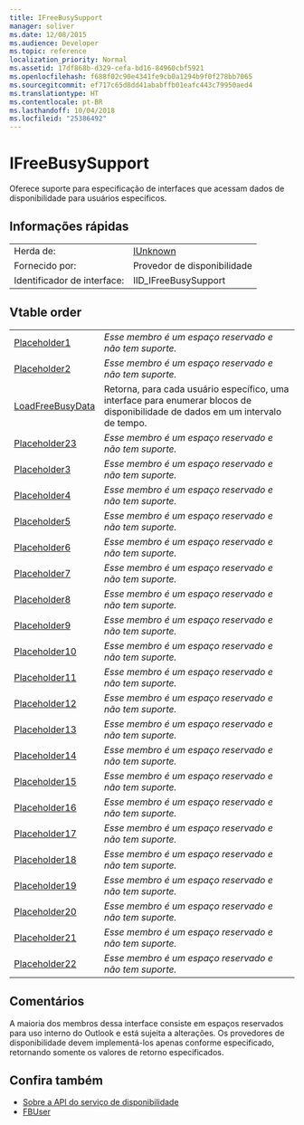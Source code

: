 ```yaml
---
title: IFreeBusySupport
manager: soliver
ms.date: 12/08/2015
ms.audience: Developer
ms.topic: reference
localization_priority: Normal
ms.assetid: 17df868b-d329-cefa-bd16-84960cbf5921
ms.openlocfilehash: f688f02c90e4341fe9cb0a1294b9f0f278bb7065
ms.sourcegitcommit: ef717c65d8dd41ababffb01eafc443c79950aed4
ms.translationtype: HT
ms.contentlocale: pt-BR
ms.lasthandoff: 10/04/2018
ms.locfileid: "25386492"
---
```

# <a name="ifreebusysupport"></a>IFreeBusySupport

Oferece suporte para especificação de interfaces que acessam dados de disponibilidade para usuários específicos. 
  
## <a name="quick-info"></a>Informações rápidas

|||
|:-----|:-----|
|Herda de:  <br/> |[IUnknown](https://msdn.microsoft.com/library/33f1d79a-33fc-4ce5-a372-e08bda378332%28Office.15%29.aspx) <br/> |
|Fornecido por:  <br/> |Provedor de disponibilidade  <br/> |
|Identificador de interface:  <br/> |IID_IFreeBusySupport  <br/> |
   
## <a name="vtable-order"></a>Vtable order

|||
|:-----|:-----|
|[Placeholder1](ifreebusysupport-placeholder1.md) <br/> | *Esse membro é um espaço reservado e não tem suporte.*  <br/> |
|[Placeholder2](ifreebusysupport-placeholder2.md) <br/> | *Esse membro é um espaço reservado e não tem suporte.*  <br/> |
|[LoadFreeBusyData](ifreebusysupport-loadfreebusydata.md) <br/> |Retorna, para cada usuário específico, uma interface para enumerar blocos de disponibilidade de dados em um intervalo de tempo.  <br/> |
|[Placeholder23](ifreebusysupport-placeholder23.md) <br/> | *Esse membro é um espaço reservado e não tem suporte.*  <br/> |
|[Placeholder3](ifreebusysupport-placeholder3.md) <br/> | *Esse membro é um espaço reservado e não tem suporte.*  <br/> |
|[Placeholder4](ifreebusysupport-placeholder4.md) <br/> | *Esse membro é um espaço reservado e não tem suporte.*  <br/> |
|[Placeholder5](ifreebusysupport-placeholder5.md) <br/> | *Esse membro é um espaço reservado e não tem suporte.*  <br/> |
|[Placeholder6](ifreebusysupport-placeholder6.md) <br/> | *Esse membro é um espaço reservado e não tem suporte.*  <br/> |
|[Placeholder7](ifreebusysupport-placeholder7.md) <br/> | *Esse membro é um espaço reservado e não tem suporte.*  <br/> |
|[Placeholder8](ifreebusysupport-placeholder8.md) <br/> | *Esse membro é um espaço reservado e não tem suporte.*  <br/> |
|[Placeholder9](ifreebusysupport-placeholder9.md) <br/> | *Esse membro é um espaço reservado e não tem suporte.*  <br/> |
|[Placeholder10](ifreebusysupport-placeholder10.md) <br/> | *Esse membro é um espaço reservado e não tem suporte.*  <br/> |
|[Placeholder11](ifreebusysupport-placeholder11.md) <br/> | *Esse membro é um espaço reservado e não tem suporte.*  <br/> |
|[Placeholder12](ifreebusysupport-placeholder12.md) <br/> | *Esse membro é um espaço reservado e não tem suporte.*  <br/> |
|[Placeholder13](ifreebusysupport-placeholder13.md) <br/> | *Esse membro é um espaço reservado e não tem suporte.*  <br/> |
|[Placeholder14](ifreebusysupport-placeholder14.md) <br/> | *Esse membro é um espaço reservado e não tem suporte.*  <br/> |
|[Placeholder15](ifreebusysupport-placeholder15.md) <br/> | *Esse membro é um espaço reservado e não tem suporte.*  <br/> |
|[Placeholder16](ifreebusysupport-placeholder16.md) <br/> | *Esse membro é um espaço reservado e não tem suporte.*  <br/> |
|[Placeholder17](ifreebusysupport-placeholder17.md) <br/> | *Esse membro é um espaço reservado e não tem suporte.*  <br/> |
|[Placeholder18](ifreebusysupport-placeholder18.md) <br/> | *Esse membro é um espaço reservado e não tem suporte.*  <br/> |
|[Placeholder19](ifreebusysupport-placeholder19.md) <br/> | *Esse membro é um espaço reservado e não tem suporte.*  <br/> |
|[Placeholder20](ifreebusysupport-placeholder20.md) <br/> | *Esse membro é um espaço reservado e não tem suporte.*  <br/> |
|[Placeholder21](ifreebusysupport-placeholder21.md) <br/> | *Esse membro é um espaço reservado e não tem suporte.*  <br/> |
|[Placeholder22](ifreebusysupport-placeholder22.md) <br/> | *Esse membro é um espaço reservado e não tem suporte.*  <br/> |
   
## <a name="remarks"></a>Comentários

A maioria dos membros dessa interface consiste em espaços reservados para uso interno do Outlook e está sujeita a alterações. Os provedores de disponibilidade devem implementá-los apenas conforme especificado, retornando somente os valores de retorno especificados.
  
## <a name="see-also"></a>Confira também

- [Sobre a API do serviço de disponibilidade](about-the-free-busy-api.md)
- [FBUser](fbuser.md)

